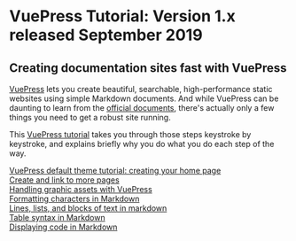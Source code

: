 
# VuePress Tutorial: Version 1.x released September 2019 

## Creating documentation sites fast with VuePress

[VuePress](https://vuepress.vuejs.org) lets you create beautiful,
searchable, high-performance static websites using simple Markdown
documents. And while VuePress can be daunting to learn from the
[official documents](https://github.com/vuejs/vuepress/tree/master/packages/%40vuepress/core), there's actually only a few things you need
to get a robust site running. 

This [VuePress tutorial](create-home-page.md) 
takes you through those steps keystroke by keystroke, 
and explains briefly why 
you do what you do each step of the way.


[VuePress default theme tutorial: creating your home page](create-home-page.md)  
[Create and link to more pages](create-and-link.md)  
[Handling graphic assets with VuePress](graphic-assets.md)  
[Formatting characters in Markdown](formatting-characters.md)  
[Lines, lists, and blocks of text in markdown](lines-lists-blocks.md)  
[Table syntax in Markdown](tables.md)  
[Displaying code in Markdown](code.md)  

